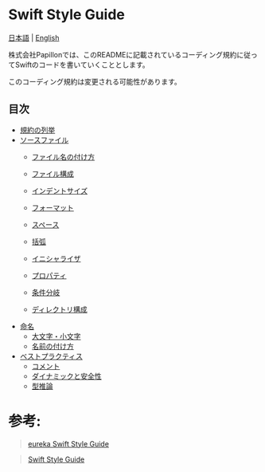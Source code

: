 # Swift Style Guide

[日本語](https://github.com/Papillon-inc/coding_rules/blob/master/swift-style-guide/README.md) | [English](https://github.com/Papillon-inc/coding_rules/blob/master/swift-style-guide/README_en.md)

株式会社Papillonでは、このREADMEに記載されているコーディング規約に従ってSwiftのコードを書いていくこととします。

このコーディング規約は変更される可能性があります。

## 目次
 - [規約の列挙](##規約の列挙)
 - [ソースファイル](##ソースファイル)
    - [ファイル名の付け方](###ファイル名の付け方)
    - [ファイル構成](###ファイル構成)
    - [インデントサイズ](###インデントサイズ)
    - [フォーマット](###フォーマット)
    - [スペース](###スペース)

    - [括弧](###括弧)
    - [イニシャライザ](###イニシャライザ)
    - [プロパティ](###プロパティ)
    - [条件分岐](###条件分岐)
    - [ディレクトリ構成](###ディレクトリ構成)
 - [命名](##命名)
    - [大文字・小文字](###大文字・小文字)
    - [名前の付け方](###名前の付け方)
 - [ベストプラクティス](##ベストプラクティス)
    - [コメント](##コメント)
    - [ダイナミックと安全性](##ダイナミックと安全性)
    - [型推論](##型推論)


# 参考:
 > [eureka Swift Style Guide](https://github.com/eure/swift-style-guide/blob/master/README_jp.md#%E3%83%80%E3%82%A4%E3%83%8A%E3%83%9F%E3%83%83%E3%82%AF%E3%81%A8%E5%AE%89%E5%85%A8%E6%80%A7)
 
 > [Swift Style Guide](https://google.github.io/swift/#identifiers)